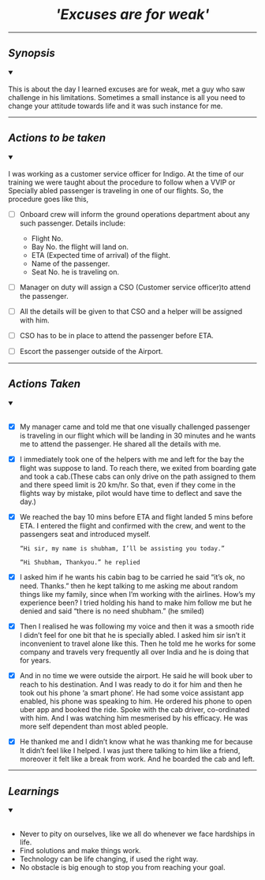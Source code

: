 # <div align="center">*'Excuses are for weak'*</div>
***************************************
<h2><em>Synopsis</em></h2>
<details open><summary> </summary>
<br>  
This is about the day I learned excuses are for weak, met a guy who saw challenge in his limitations. Sometimes a small instance is all you need to change your attitude towards life and it was such instance for me.


**************************
</details>
<h2> <em>  Actions to be taken </em> </h2>
<details open><summary> </summary>
<br>
I was working as a customer service officer for Indigo. At the time of our training we were taught about the procedure to follow when a VVIP or Specially abled passenger is traveling in one of our flights. So, the procedure goes like this,
  
- [ ] Onboard crew will inform the ground operations department about any such passenger. Details include:
  * Flight No.
  * Bay No. the flight will land on.
  * ETA (Expected time of arrival) of the flight.
  * Name of the passenger.
  * Seat No. he is traveling on.

- [ ] Manager on duty will assign a CSO (Customer service officer)to attend the passenger.

- [ ] All the details will be given to that CSO and a helper will be assigned with him.

- [ ] CSO has to be in place to attend the passenger before ETA.

- [ ] Escort the passenger outside of the Airport.
*************************
</details>
<h2><em>Actions Taken</em></h2>
<details open><summary></summary>
<br>
  
- [x] My manager came and told me that one visually challenged passenger is traveling in our flight which will be landing in 30 minutes and he wants me to attend the passenger. He shared all the details with me.
  

- [x] I immediately took one of the helpers with me and left for the bay the flight was suppose to land.
To reach there, we exited from boarding gate and took a cab.(These cabs can only drive on the path assigned to them and there speed limit is 20 km/hr. So that, even if they come in the flights way by mistake, pilot would have time to deflect and save the day.)

- [x] We reached the bay 10 mins before ETA and flight landed 5 mins before ETA. I entered the flight and confirmed with the crew, and went to the passengers seat and introduced myself. 

      “Hi sir, my name is shubham, I’ll be assisting you today.”

      “Hi Shubham, Thankyou.” he replied


- [x] I asked him if he wants his cabin bag to be carried he said “it’s ok, no need. Thanks.” then he kept talking to me asking me about random things like my family, since when I’m working with the airlines. How’s my experience been? I tried holding his hand to make him follow me but he denied and said “there is no need shubham.” (he smiled)  

- [x] Then I realised he was following my voice and then it was a smooth ride I didn’t feel for one bit that he is specially abled. I asked him sir isn’t it inconvenient to travel alone like this. Then he told me he works for some company and travels very frequently all over India and he is doing that for years.

- [x] And in no time we were outside the airport. He said he will book uber to reach to his destination. And I was ready to do it for him and then he took out his phone ‘a smart phone’. He had some voice assistant app enabled, his phone was speaking to him. He ordered his phone to open uber app and booked the ride. Spoke with the cab driver, co-ordinated with him. And I was watching him mesmerised by his efficacy. He was more self dependent than most abled people.  

- [x] He thanked me and I didn’t know what he was thanking me for because It didn’t feel like I helped. I was just there talking to him like a friend, moreover it felt like a break from work. And he boarded the cab and left.

*********************************************
</details>

<h2><em>Learnings</em></h2>
<details open><summary></summary>
<br>

* Never to pity on ourselves, like we all do whenever we face hardships in life. 
* Find solutions and make things work.
* Technology can be life changing, if used the right way. 
* No obstacle is big enough to stop you from reaching your goal.

</details>


